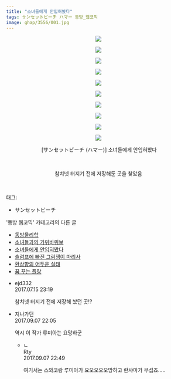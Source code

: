 ```yaml
---
title: "소녀들에게 안입혀봤다"
tags: サンセットビーチ ハマー 동방_웹코믹
image: ghap/3556/001.jpg
---
```

<div class="article">
<p style="text-align: center; clear: none; float: none;"><img src="{{ site.nasurl }}/ghap/3556/001.jpg"/></p>
<p style="text-align: center; clear: none; float: none;"><img src="{{ site.nasurl }}/ghap/3556/002.jpg"/></p>
<p style="text-align: center; clear: none; float: none;"><img src="{{ site.nasurl }}/ghap/3556/003.jpg"/></p>
<p style="text-align: center; clear: none; float: none;"><img src="{{ site.nasurl }}/ghap/3556/004.jpg"/></p>
<p style="text-align: center; clear: none; float: none;"><img src="{{ site.nasurl }}/ghap/3556/005.jpg"/></p>
<p style="text-align: center; clear: none; float: none;"><img src="{{ site.nasurl }}/ghap/3556/006.jpg"/></p>
<p style="text-align: center; clear: none; float: none;"><img src="{{ site.nasurl }}/ghap/3556/007.jpg"/></p>
<p style="text-align: center; clear: none; float: none;"><img src="{{ site.nasurl }}/ghap/3556/008.jpg"/></p>
<p style="text-align: center; clear: none; float: none;"><img src="{{ site.nasurl }}/ghap/3556/009.jpg"/></p>
<p style="text-align: center; clear: none; float: none;"><img src="{{ site.nasurl }}/ghap/3556/010.jpg"/></p>
<p style="text-align: center; clear: none; float: none;"> [サンセットビーチ (ハマー)] 소녀들에게 안입혀봤다</p>
<p style="text-align: center; clear: none; float: none;"><br/></p>
<p style="text-align: center; clear: none; float: none;">참치넷 터지기 전에 저장해둔 곳을 찾았음</p>
<p><br/></p>
</div><div class="tagTrail">
<p>태그: </p>
<ul>
<li>サンセットビーチ</li>
</ul>
</div><div class="another">
<p>'동방 웹코믹' 카테고리의 다른 글</p>
<ul>
<li><a href="/2017-07-14-ghap_3558">동방물리학</a></li>
<li><a href="/2017-07-14-ghap_3557">소녀들과의 가위바위보</a></li>
<li><a href="/2017-07-14-ghap_3556">소녀들에게 안입혀봤다</a></li>
<li><a href="/2017-07-14-ghap_3553">슬럼프에 빠진 그림쟁이 마리사</a></li>
<li><a href="/2017-07-14-ghap_3552">환상향의 어두운 실태</a></li>
<li><a href="/2017-07-14-ghap_3551">꿈 꾸는 플랑</a></li>
</ul>
</div><div class="cb_module cb_fluid">
<div class="cb_wrt cb_profile">
<div class="comment">
<ul>
<li class="cb_thumb_off" id="comment15036666">
<div class="cb_comment_area">
<div class="cb_info_area">
<div class="cb_section">
<span class="cb_nick_name">ejd332</span>
</div>
<div class="cb_section">
<span class="cb_date">2017.07.15 23:19 </span>
</div>
</div>
<div class="cb_dsc_comment">
<p class="cb_dsc">
											참치넷 터지기 전에 저장해 놨던 곳!?
										</p>
</div>
</div></li>
<li class="cb_thumb_off" id="comment15078392">
<div class="cb_comment_area">
<div class="cb_info_area">
<div class="cb_section">
<span class="cb_nick_name">지나가던</span>
</div>
<div class="cb_section">
<span class="cb_date">2017.09.07 22:05 </span>
</div>
</div>
<div class="cb_dsc_comment">
<p class="cb_dsc">
											역시 이 작가 루미아는 요망하군
										</p>
</div>
<ul>
<li class="cb_thumb_off" id="comment15078430">
<span class="cb_bu_subnode">ㄴ</span>
<div class="cb_comment_area">
<div class="cb_info_area">
<div class="cb_section">
<span class="cb_nick_name">Rty</span>
</div>
<div class="cb_section">
<span class="cb_date">2017.09.07 22:49 </span>
</div>
</div>
<div class="cb_dsc_comment">
<p class="cb_dsc">
																여기서는 스와코랑 루미아가 요오오오오망하고 란샤마가 무섭죠.....
															</p>
</div>
</div>
</li>
</ul>
</div></li>
</ul>
</div>
</div><!-- commentList close -->
</div>